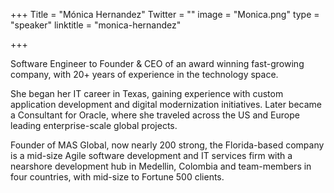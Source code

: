 +++
Title = "Mónica Hernandez"
Twitter = ""
image = "Monica.png"
type = "speaker"
linktitle = "monica-hernandez"

+++

Software Engineer to Founder & CEO of an award winning 
fast-growing company, with 20+ years of experience in 
the technology space. 

She began her IT career in Texas, gaining experience with custom application development and digital modernization initiatives. Later became a Consultant for Oracle, where she traveled across the US and Europe leading enterprise-scale global projects. 

Founder of MAS Global, now nearly 200 strong, the Florida-based company is a mid-size Agile software development and IT services firm with a nearshore development hub in Medellin, Colombia and team-members in four countries, with mid-size to Fortune 500 clients. 




